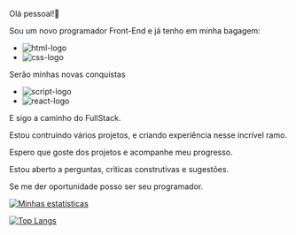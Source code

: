 Olá pessoal!:rocket:

Sou um novo programador Front-End e já tenho em minha bagagem:

 - <img src="https://img.shields.io/badge/HTML5-E34F26?style=for-the-badge&logo=html5&logoColor=white" alt="html-logo">

 - <img src="https://img.shields.io/badge/CSS3-1572B6?style=for-the-badge&logo=css3&logoColor=white" alt="css-logo">

Serão minhas novas conquistas

 - <img src="https://img.shields.io/badge/JavaScript-F7DF1E?style=for-the-badge&logo=javascript&logoColor=black" alt="script-logo">

 - <img src="https://img.shields.io/badge/React-20232A?style=for-the-badge&logo=react&logoColor=61DAFB" alt="react-logo">

E sigo a caminho do FullStack.

Estou contruindo vários projetos, e criando experiência nesse incrível ramo.

Espero que goste dos projetos e acompanhe meu progresso.

Estou aberto a perguntas, críticas construtivas e sugestões.

Se me der oportunidade posso ser seu programador.


[![Minhas estatísticas](https://github-readme-stats.vercel.app/api?username=RicardodeOliveiraAlecrim)](https://github.com/anuraghazra/github-readme-stats)

[![Top Langs](https://github-readme-stats.vercel.app/api/top-langs/?username=RicardodeOliveiraAlecrim)](https://github.com/anuraghazra/github-readme-stats)


<!--
**RicardodeOliveiraAlecrim/RicardodeOliveiraAlecrim** is a ✨ _special_ ✨ repository because its `README.md` (this file) appears on your GitHub profile.

Here are some ideas to get you started:

- 🔭 I’m currently working on ...
- 🌱 I’m currently learning ...
- 👯 I’m looking to collaborate on ...
- 🤔 I’m looking for help with ...
- 💬 Ask me about ...
- 📫 How to reach me: ...
- 😄 Pronouns: ...
- ⚡ Fun fact: ...
-->
